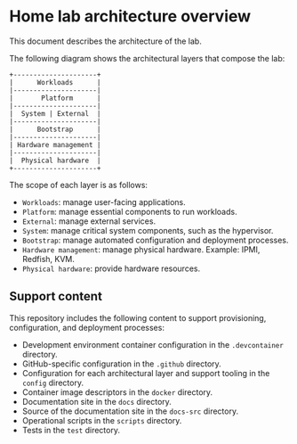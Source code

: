 # Home lab architecture overview

This document describes the architecture of the lab.

The following diagram shows the architectural layers that compose the lab:

```text
+---------------------+
|      Workloads      |
|---------------------|
|       Platform      |
|---------------------|
|  System | External  |
|---------------------|
|      Bootstrap      |
|---------------------|
| Hardware management |
|---------------------|
|  Physical hardware  |
+---------------------+
```

The scope of each layer is as follows:

- `Workloads`: manage user-facing applications.
- `Platform`: manage essential components to run workloads.
- `External`: manage external services.
- `System`: manage critical system components, such as the hypervisor.
- `Bootstrap`: manage automated configuration and deployment processes.
- `Hardware management`: manage physical hardware. Example: IPMI, Redfish, KVM.
- `Physical hardware`: provide hardware resources.

## Support content

This repository includes the following content to support provisioning,
configuration, and deployment processes:

- Development environment container configuration in the `.devcontainer`
  directory.
- GitHub-specific configuration in the `.github` directory.
- Configuration for each architectural layer and support tooling in the `config`
  directory.
- Container image descriptors in the `docker` directory.
- Documentation site in the `docs` directory.
- Source of the documentation site in the `docs-src` directory.
- Operational scripts in the `scripts` directory.
- Tests in the `test` directory.
